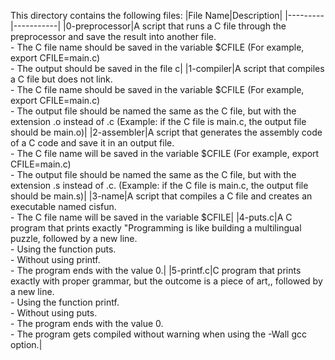 This directory contains the following files:
|File Name|Description|
|---------|-----------|
|0-preprocessor|A script that runs a C file through the preprocessor and save the result into another file.<br> - The C file name should be saved in the variable $CFILE (For example, export CFILE=main.c)<br> - The output should be saved in the file c|
|1-compiler|A script that compiles a C file but does not link. <br> - The C file name should be saved in the variable $CFILE (For example, export CFILE=main.c) <br> - The output file should be named the same as the C file, but with the extension .o instead of .c (Example: if the C file is main.c, the output file should be main.o)|
|2-assembler|A script that generates the assembly code of a C code and save it in an output file.<br>- The C file name will be saved in the variable $CFILE (For example, export CFILE=main.c)<br>- The output file should be named the same as the C file, but with the extension .s instead of .c. (Example: if the C file is main.c, the output file should be main.s)|
|3-name|A script that compiles a C file and creates an executable named cisfun. <br> - The C file name will be saved in the variable $CFILE|
|4-puts.c|A C program that prints exactly "Programming is like building a multilingual puzzle, followed by a new line. <br> - Using  the function puts. <br> - Without using printf. <br> - The program ends with the value 0.|
|5-printf.c|C program that prints exactly with proper grammar, but the outcome is a piece of art,, followed by a new line.<br> - Using  the function printf. <br> - Without using puts. <br> - The program ends with the value 0. <br> - The program gets compiled without warning when using the -Wall gcc option.|
